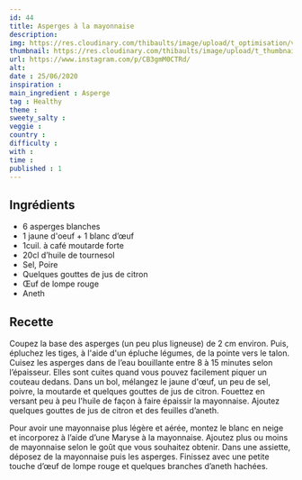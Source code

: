 ```yaml
---
id: 44
title: Asperges à la mayonnaise
description: 
img: https://res.cloudinary.com/thibaults/image/upload/t_optimisation/v1600517509/Recipes/20200625_asperges.jpg
thumbnail: https://res.cloudinary.com/thibaults/image/upload/t_thumbnail_josie/v1600517509/Recipes/20200625_asperges.jpg
url: https://www.instagram.com/p/CB3gmM0CTRd/
alt: 
date : 25/06/2020
inspiration :
main_ingredient : Asperge
tag : Healthy
theme : 
sweety_salty : 
veggie : 
country :
difficulty :
with : 
time : 
published : 1
---
```


## Ingrédients
 - 6 asperges blanches
 - 1 jaune d'oeuf + 1 blanc d’œuf
 - 1cuil. à café moutarde forte
 - 20cl d’huile de tournesol
 - Sel, Poire
 - Quelques gouttes de jus de citron
 - Œuf de lompe rouge
 - Aneth

## Recette
Coupez la base des asperges (un peu plus ligneuse) de 2 cm environ. Puis, épluchez les tiges, à l'aide d'un épluche légumes, de la pointe vers le talon. Cuisez les asperges dans de l’eau bouillante entre 8 à 15 minutes selon l’épaisseur. Elles sont cuites quand vous pouvez facilement piquer un couteau dedans. Dans un bol, mélangez le jaune d'œuf, un peu de sel, poivre, la moutarde et quelques gouttes de jus de citron. Fouettez en versant peu à peu l'huile de façon à faire épaissir la mayonnaise. Ajoutez quelques gouttes de jus de citron et des feuilles d’aneth.

Pour avoir une mayonnaise plus légère et aérée, montez le blanc en neige et incorporez à l’aide d’une Maryse à la mayonnaise. Ajoutez plus ou moins de mayonnaise selon le goût que vous souhaitez obtenir. Dans une assiette, déposez de la mayonnaise puis les asperges. Finissez avec une petite touche d’œuf de lompe rouge et quelques branches d’aneth hachées.